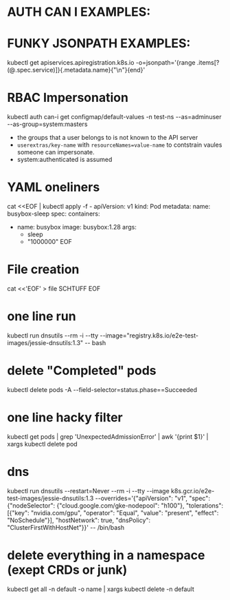 # AUTH CAN I EXAMPLES:


# FUNKY JSONPATH EXAMPLES:
kubectl get apiservices.apiregistration.k8s.io -o=jsonpath='{range .items[?(@.spec.service)]}{.metadata.name}{"\n"}{end}'

# RBAC Impersonation
kubectl auth can-i get configmap/default-values -n test-ns --as=adminuser --as-group=system:masters
- the groups that a user belongs to is not known to the API server
- `userextras/key-name` with `resourceNames=value-name` to contstrain vaules someone can impersonate.
- system:authenticated is assumed

# YAML oneliners
cat <<EOF | kubectl apply -f -
apiVersion: v1
kind: Pod
metadata:
  name: busybox-sleep
spec:
  containers:
  - name: busybox
    image: busybox:1.28
    args:
    - sleep
    - "1000000"
EOF

# File creation
cat <<'EOF' > file
  SCHTUFF
EOF

# one line run
kubectl run dnsutils --rm -i --tty --image="registry.k8s.io/e2e-test-images/jessie-dnsutils:1.3" -- bash

# delete "Completed" pods
kubectl delete pods -A --field-selector=status.phase==Succeeded

# one line hacky filter
kubectl get pods | grep 'UnexpectedAdmissionError' | awk '{print $1}' | xargs kubectl delete pod

# dns
kubectl run dnsutils --restart=Never --rm -i --tty --image k8s.gcr.io/e2e-test-images/jessie-dnsutils:1.3 --overrides='{"apiVersion": "v1", "spec": {"nodeSelector": {"cloud.google.com/gke-nodepool": "h100"}, "tolerations": [{"key": "nvidia.com/gpu", "operator": "Equal", "value": "present", "effect": "NoSchedule"}], "hostNetwork": true, "dnsPolicy": "ClusterFirstWithHostNet"}}' -- /bin/bash

# delete everything in a namespace (exept CRDs or junk)
kubectl get all -n default -o name | xargs kubectl delete -n default
